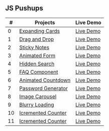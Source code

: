 <h2> JS Pushups </h2>

| #   | Projects                                                                                           | Live Demo                                                                      |
| --- | -------------------------------------------------------------------------------------------------- | ------------------------------------------------------------------------------ |
| 0   | [Expanding Cards](https://github.com/KristinaChausheva/jsPushUps/tree/main/expanding-cards)        | [Live Demo](https://kristinachausheva.github.io/jsPushUps/expanding-cards)     |
| 1   | [Drag and Drop](https://github.com/KristinaChausheva/jsPushUps/tree/main/dragAndDrop)              | [Live Demo](https://kristinachausheva.github.io/jsPushUps/dragAndDrop)         |
| 2   | [Sticky Notes](https://github.com/KristinaChausheva/jsPushUps/tree/main/sticky-notes)              | [Live Demo](https://kristinachausheva.github.io/jsPushUps/sticky-notes)        |
| 3   | [Animated Form](https://github.com/KristinaChausheva/jsPushUps/tree/main/animated-form)            | [Live Demo](https://kristinachausheva.github.io/jsPushUps/animated-form)       |
| 4   | [Hidden Search](https://github.com/KristinaChausheva/jsPushUps/tree/main/hidden-search)            | [Live Demo](https://kristinachausheva.github.io/jsPushUps/hidden-search)       |
| 5   | [FAQ Component](https://github.com/KristinaChausheva/jsPushUps/tree/main/FAQ)                      | [Live Demo](https://kristinachausheva.github.io/jsPushUps/FAQ)                 |
| 6   | [Animated Countdown](https://github.com/KristinaChausheva/jsPushUps/tree/main/animated-countdown)  | [Live Demo](https://kristinachausheva.github.io/jsPushUps/animated-countdown)  |
| 7   | [Password Generator](https://github.com/KristinaChausheva/jsPushUps/tree/main/password-generator)  | [Live Demo](https://kristinachausheva.github.io/jsPushUps/password-generator)  |
| 8   | [Image Carousel](https://github.com/KristinaChausheva/jsPushUps/tree/main/image-carousel)          | [Live Demo](https://kristinachausheva.github.io/jsPushUps/image-carousel)      |
| 9   | [Blurry Loading](https://github.com/KristinaChausheva/jsPushUps/tree/main/blurry-loading)          | [Live Demo](https://kristinachausheva.github.io/jsPushUps/blurry-loading)      |
| 10  | [Icremented Counter](https://github.com/KristinaChausheva/jsPushUps/tree/main/incremented-counter) | [Live Demo](https://kristinachausheva.github.io/jsPushUps/incremented-counter) |
| 11  | [Icremented Counter](https://github.com/KristinaChausheva/jsPushUps/tree/main/movie-app)           | [Live Demo](https://kristinachausheva.github.io/jsPushUps/movie-app)           |
